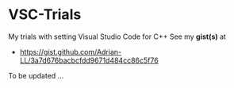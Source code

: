 # VSC-Trials
My trials with setting Visual Studio Code for C++ 
See my **gist(s)** at
* https://gist.github.com/Adrian-LL/3a7d676bacbcfdd9671d484cc86c5f76

To be updated ...
